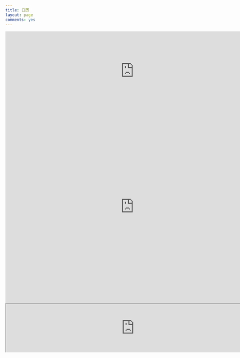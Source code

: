 ```yaml
---
title: 日历
layout: page
comments: yes
---
```


<iframe id="forecast_embed" type="text/html" frameborder="0" height="245" width="800" src="http://yanshuo.name/slides/weather.html/#lat=42.3583&lon=-71.0603&name=me&units=ca&color=#5af"></iframe>

<iframe src="https://www.google.com/calendar/embed?showTitle=0&amp;showCalendars=0&amp;mode=WEEK&amp;height=600&amp;wkst=1&amp;hl=en_GB&amp;bgcolor=%23ffffff&amp;src=a9eud2og6cg1kh134ii9q3pcg4%40group.calendar.google.com&amp;color=%235229A3&amp;src=d76qp3a4mi6l9799no3rn56pik%40group.calendar.google.com&amp;color=%232F6309&amp;src=en_gb.china%23holiday%40group.v.calendar.google.com&amp;color=%23711616&amp;src=p%23weather%40group.v.calendar.google.com&amp;color=%2342104A&amp;ctz=Asia%2FShanghai" style=" border-width:0 " width="800" height="600" frameborder="0" scrolling="no"></iframe>

<iframe src="http://www.hit.edu.cn/UploadFile/2013/08-29/201382983552498.jpg" width="800"></iframe>
